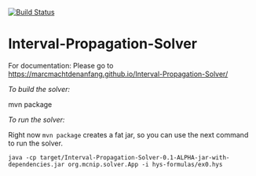 [![Build Status](https://www.travis-ci.com/marcmachtdenanfang/Interval-Propagation-Solver.svg?branch=main)](https://www.travis-ci.com/marcmachtdenanfang/Interval-Propagation-Solver)

# Interval-Propagation-Solver

For documentation: Please go to https://marcmachtdenanfang.github.io/Interval-Propagation-Solver/

*To build the solver:*

mvn package

*To run the solver:* 

Right now `mvn package` creates a fat jar, so you can use the next command to run the solver.

    java -cp target/Interval-Propagation-Solver-0.1-ALPHA-jar-with-dependencies.jar org.mcnip.solver.App -i hys-formulas/ex0.hys


